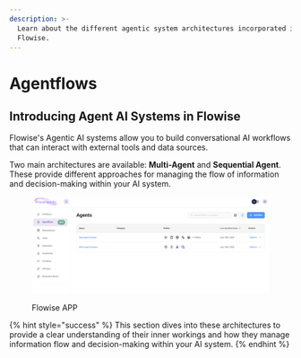 ```yaml
---
description: >-
  Learn about the different agentic system architectures incorporated in
  Flowise.
---
```


# Agentflows

## Introducing Agent AI Systems in Flowise

Flowise's Agentic AI systems allow you to build conversational AI workflows that can interact with external tools and data sources.&#x20;

Two main architectures are available: **Multi-Agent** and **Sequential Agent**. These provide different approaches for managing the flow of information and decision-making within your AI system.

<figure><img src="../../.gitbook/assets/agentflow.png" alt=""><figcaption><p>Flowise APP</p></figcaption></figure>

{% hint style="success" %}
This section dives into these architectures to provide a clear understanding of their inner workings and how they manage information flow and decision-making within your AI system.
{% endhint %}
